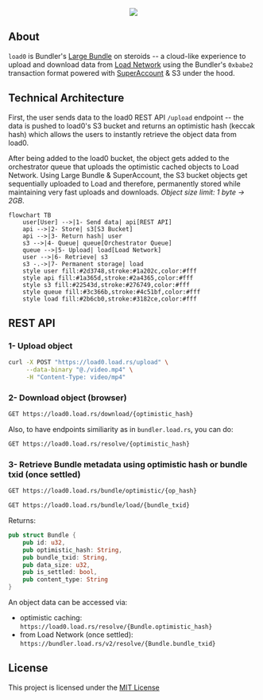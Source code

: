 <p align="center">
  <a href="https://load.network">
    <img src="https://gateway.load.rs/bundle/0x83cf4417880af0d2df56ce04ecfc108ea4ee940e8fb81400e31ab81571e28d21/0">
  </a>
</p>


## About

`load0` is Bundler's [Large Bundle](https://github.com/weaveVM/bundler?tab=readme-ov-file#large-bundle) on steroids -- a cloud-like experience to upload and download data from [Load Network](https://docs.load.network) using the Bundler's `0xbabe2` transaction format powered with [SuperAccount](https://github.com/weaveVM/bundler?tab=readme-ov-file#superaccount) & S3 under the hood.

## Technical Architecture

First, the user sends data to the load0 REST API `/upload` endpoint -- the data is pushed to load0's S3 bucket and returns an optimistic hash (keccak hash) which allows the users to instantly retrieve the object data from load0.

After being added to the load0 bucket, the object gets added to the orchestrator queue that uploads the optimistic cached objects to Load Network. Using Large Bundle & SuperAccount, the S3 bucket objects get sequentially uploaded to Load and therefore, permanently stored while maintaining very fast uploads and downloads. *Object size limit: 1 byte -> 2GB*.



```mermaid
flowchart TB
    user[User] -->|1- Send data| api[REST API]
    api -->|2- Store| s3[S3 Bucket]
    api -->|3- Return hash| user
    s3 -->|4- Queue| queue[Orchestrator Queue]
    queue -->|5- Upload| load[Load Network]
    user -->|6- Retrieve| s3
    s3 -.->|7- Permanent storage| load
    style user fill:#2d3748,stroke:#1a202c,color:#fff
    style api fill:#1a365d,stroke:#2a4365,color:#fff
    style s3 fill:#22543d,stroke:#276749,color:#fff
    style queue fill:#3c366b,stroke:#4c51bf,color:#fff
    style load fill:#2b6cb0,stroke:#3182ce,color:#fff
```

## REST API

### 1- Upload object

```bash
curl -X POST "https://load0.load.rs/upload" \
     --data-binary "@./video.mp4" \
     -H "Content-Type: video/mp4"
```
### 2- Download object (browser)

```bash
GET https://load0.load.rs/download/{optimistic_hash}
```

Also, to have endpoints similiarity as in `bundler.load.rs`, you can do:

```bash
GET https://load0.load.rs/resolve/{optimistic_hash}
```

### 3- Retrieve Bundle metadata using optimistic hash or bundle txid (once settled)

```bash
GET https://load0.load.rs/bundle/optimistic/{op_hash}
```

```bash
GET https://load0.load.rs/bundle/load/{bundle_txid}
```

Returns:

```rust
pub struct Bundle {
    pub id: u32,
    pub optimistic_hash: String,
    pub bundle_txid: String,
    pub data_size: u32,
    pub is_settled: bool,
    pub content_type: String
}
```

An object data can be accessed via:

* optimistic caching: `https://load0.load.rs/resolve/{Bundle.optimistic_hash}`
* from Load Network (once settled): `https://bundler.load.rs/v2/resolve/{Bundle.bundle_txid}`

## License
This project is licensed under the [MIT License](./LICENSE)
